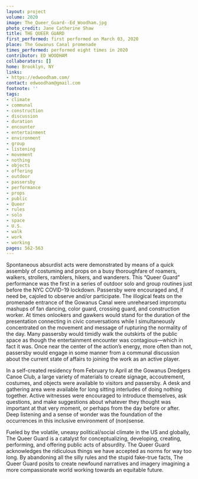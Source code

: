 ```yaml
---
layout: project
volume: 2020
image: The_Queer_Guard--Ed_Woodham.jpg
photo_credit: Jane Catherine Shaw
title: THE QUEER GUARD
first_performed: first performed on March 03, 2020
place: The Gowanus Canal promenade
times_performed: performed eight times in 2020
contributor: ED WOODHAM
collaborators: []
home: Brooklyn, NY
links:
- https://edwoodham.com/
contact: edwoodham@gmail.com
footnote: ''
tags:
- climate
- communal
- construction
- discussion
- duration
- encounter
- entertainment
- environment
- group
- listening
- movement
- nothing
- objects
- offering
- outdoor
- passersby
- performance
- props
- public
- Queer
- rules
- solo
- space
- U.S.
- walk
- work
- working
pages: 562-563
---
```

Spontaneous absurdist acts were demonstrated by means of a quick assembly of costuming and props on a busy thoroughfare of roamers, walkers, strollers, ramblers, hikers, and wanderers. This “Queer Guard” performance was the first in a series of outdoor solo and group routines just before the NYC COVID-19 lockdown. Passersby were encouraged and, if need be, cajoled to observe and/or participate. The illogical feats on the promenade entrance of the Gowanus Canal were unrehearsed impromptu mashups of fan dancing, color guard, crossing guard, and construction worker. At times onlookers and gawkers would stand for the duration of the presentation connecting in civic conversations while I simultaneously concentrated on the movement and message of rupturing the normality of the day. Many passersby would timidly walk the outskirts of the public space as though the entertainment encounter was contagious—which in fact it was. Once near the center of the action’s energy, more often than not, passersby would engage in some manner from a communal discussion about the current state of affairs to joining the work as an active player. 

In a self-created residency from February to April at the Gowanus Dredgers Canoe Club, a large variety of materials to create signage, accoutrement, costumes, and objects were available to visitors and passersby. A desk and gathering area were available for long sitting interludes of doing nothing together. Active witnesses were encouraged to introduce themselves, ask questions, and make suggestions about whatever they thought was important at that very moment, or perhaps from the day before or after. Deep listening and a sense of wonder was the foundation of the occurrences in this inclusive environment of (non)sense.  

Fueled by the volatile, uneasy political/social climate in the US and globally, The Queer Guard is a catalyst for conceptualizing, developing, creating, performing, and offering public acts of absurdity. The Queer Guard acknowledges the ridiculous things we have accepted as norms for way too long. By abandoning all the silly rules and the stupid fake-true facts, The Queer Guard posits to create newfound narratives and imagery imagining a more compassionate world working towards an equitable future.